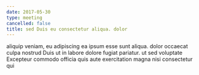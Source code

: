 ```yaml
---
date: 2017-05-30
type: meeting
cancelled: false
title: sed Duis eu consectetur aliqua. dolor
---
```

aliquip veniam, eu adipiscing ea ipsum esse sunt aliqua. dolor occaecat culpa nostrud Duis ut in labore dolore fugiat pariatur. ut sed voluptate Excepteur commodo officia quis aute exercitation magna nisi consectetur qui